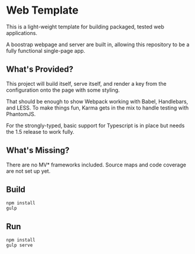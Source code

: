 # Web Template
This is a light-weight template for building packaged, tested web applications.

A boostrap webpage and server are built in, allowing this repository to be a fully
functional single-page app.

## What's Provided?
This project will build itself, serve itself, and render a key from the configuration
onto the page with some styling.

That should be enough to show Webpack working with Babel, Handlebars, and LESS. To
make things fun, Karma gets in the mix to handle testing with PhantomJS.

For the strongly-typed, basic support for Typescript is in place but needs the 1.5
release to work fully.

## What's Missing?
There are no MV* frameworks included. Source maps and code coverage are not set up yet.

## Build
```
npm install
gulp
```

## Run
```
npm install
gulp serve
```